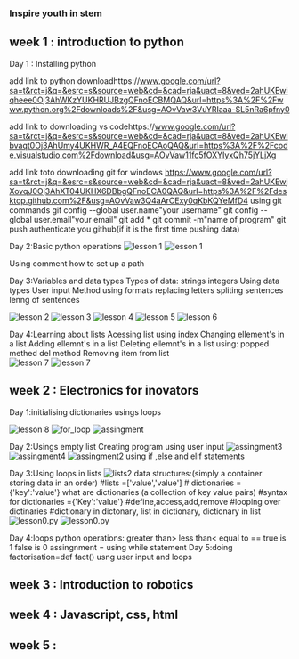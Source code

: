 ### Inspire youth in stem

## week 1 : introduction to python
Day 1 : Installing python

add link to python downloadhttps://www.google.com/url?sa=t&rct=j&q=&esrc=s&source=web&cd=&cad=rja&uact=8&ved=2ahUKEwiqheee0Oj3AhWKzYUKHRUJBzgQFnoECBMQAQ&url=https%3A%2F%2Fwww.python.org%2Fdownloads%2F&usg=AOvVaw3VuYRIaaa-SL5nRa6pfny0


add link to downloading vs codehttps://www.google.com/url?sa=t&rct=j&q=&esrc=s&source=web&cd=&cad=rja&uact=8&ved=2ahUKEwibvaqt0Oj3AhUmy4UKHWR_A4EQFnoECAoQAQ&url=https%3A%2F%2Fcode.visualstudio.com%2Fdownload&usg=AOvVaw11fc5fOXYIyxQh75jYLjXg


add link toto downloading git for windows
https://www.google.com/url?sa=t&rct=j&q=&esrc=s&source=web&cd=&cad=rja&uact=8&ved=2ahUKEwjXovqJ0Oj3AhXT04UKHX6DBbgQFnoECA0QAQ&url=https%3A%2F%2Fdesktop.github.com%2F&usg=AOvVaw3Q4aArCExy0qKbKQYeMfD4
      using git commands
         git config --global user.name"your username"
         git config --global user.email"your email"
         git add *
         git commit -m"name of program"
         git push 
         authenticate you github(if it is the first time pushing data)

Day 2:Basic python operations
![lesson 1 ](./images/Capture.PNG)
![lesson 1 ](./images/Capture9.PNG)

Using comment 
how to set up a path

Day 3:Variables and data types
Types of data: strings
               integers
Using data types
User input 
Method
using formats
replacing letters 
spliting sentences 
lenng of sentences


![lesson 2 ](./images/Capture4.png)
![lesson 3 ](./images/Capture5.png)
![lesson 4 ](./images/Capture6.png)
![lesson 5 ](./images/Capture7.png)
![lesson 6 ](./images/Capture8.png)

Day 4:Learning about lists 
      Acessing list using index
      Changing ellement's in a list
      Adding ellemnt's in a list
      Deleting ellemnt's in a list using:
                                         popped methed
                                    del method
      Removing item from list         
![lesson 7](./images/Capture2.png)
![lesson 7](./images/Capture3.png)


## week 2 : Electronics for inovators
Day 1:initialising dictionaries
      usings loops
      
![lesson 8](./images/Capture10.png)
![for_loop](./images/Capture11.png)
![assingment](./images/Capture12.png)

Day 2:Usings empty list
      Creating program using user input
![assingment3](./images/Capture13.png)
![assingment4](./images/Capture14.png)
![assingment2](./images/Capture15.png)
      using if ,else and elif statements

Day 3:Using loops in lists
![lists2](./images/Capture16.png) 
 data structures:(simply a container storing data in an order)
    #lists =['value','value'] 
    # dictionaries ={'key':'value'}
 what are dictionaries (a collection of key value pairs) 
#syntax for dictionaries ={'Key':'value'}
#define,access,add,remove
#looping over dictinaries
#dictionary in dictonary, list in dictionary, dictionary in list
![lesson0.py](./images/Capture17.png)
![lesson0.py](./images/Capture18.png)

Day 4:loops 
      python operations:
                        greater than>
                        less than<
                        equal to ==
                        true is 1
                        false is 0
                        assingnment =
      using while statement
Day 5:doing factorisation=def fact()
      usng user input and loops                           
## week 3 : Introduction to robotics

## week 4 : Javascript, css, html

## week 5 :